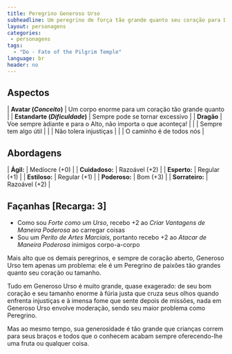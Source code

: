 ```yaml
---
title: Peregrino Generoso Urso
subheadline: Um peregrino de força tão grande quanto seu coração para Do - Fate of the Pilgrim Temple
layout: personagens
categories:
 - personagens
tags:
  - "Do - Fate of the Pilgrim Temple"
language: br
header: no
---
```


## Aspectos

| **Avatar (_Conceito_)**        | Um corpo enorme para um coração tão grande quanto             |
| **Estandarte (_Dificuldade_)** | Sempre pode se tornar excessivo                               |
| **Dragão**                     | Voe sempre àdiante e para o Alto, não importa o que aconteça! |
|                                | Sempre tem algo útil                                          |
|                                | Não tolera injustiças                                         |
|                                | O caminho é de todos nós                                      |

## Abordagens 

| **Ágil:**       | Medíocre (+0) |
| **Cuidadoso:**  | Razoável (+2) |
| **Esperto:**    | Regular (+1) |
| **Estiloso:**   | Regular (+1) |
| **Poderoso:**   | Bom (+3) |
| **Sorrateiro:** | Razoável (+2) |

## Façanhas [Recarga: 3]


+ Como sou *Forte como um Urso*, recebo +2 ao *Criar Vantagens de Maneira Poderosa* ao carregar coisas
+ Sou um *Perito de Artes Marciais*, portanto recebo +2 ao _Atacar de Maneira Poderosa_ inimigos corpo-a-corpo


Mais alto que os demais peregrinos, e sempre de coração aberto, Generoso Urso tem apenas um problema: ele é um Peregrino de paixões tão grandes quanto seu coração ou tamanho. 

Tudo em Generoso Urso é muito grande, quase exagerado: de seu bom coração e seu tamanho enorme à fúria justa que cruza seus olhos quando enfrenta injustiças e à imensa fome que sente depois de missões, nada em Generoso Urso envolve moderação, sendo seu maior problema como Peregrino. 

Mas ao mesmo tempo, sua generosidade é tão grande que crianças correm para seus braços e todos que o conhecem acabam sempre oferecendo-lhe uma fruta ou qualquer coisa.
